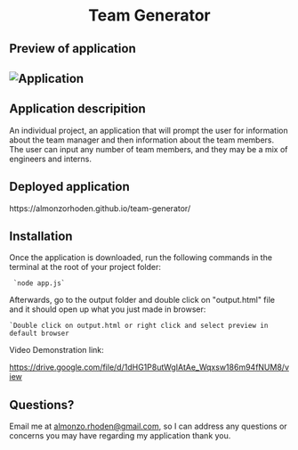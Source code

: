
<h1 align = "center" > Team Generator </h1>

<h2>Preview of application<h2>

![Application](https://user-images.githubusercontent.com/61447353/107347921-580ec880-6a94-11eb-8814-98c5b5143bc1.PNG)

<h2> Application descripition </h2>

An individual project, an application that will prompt the user for information about the team manager and then information about the team members. The user can input any number of team members, and they may be a mix of engineers and interns.

<h2>Deployed application</h2>
https://almonzorhoden.github.io/team-generator/ 

<h2>Installation</h2>
Once the application is downloaded, run the following commands in the terminal at the root of your project folder: 

     `node app.js`


Afterwards, go to the output folder and double click on "output.html" file and it should open up what you just made in browser:

    `Double click on output.html or right click and select preview in default browser
    
Video Demonstration link:

https://drive.google.com/file/d/1dHG1P8utWgIAtAe_Wqxsw186m94fNUM8/view 

## Questions?
Email me at almonzo.rhoden@gmail.com, so I can address any questions or concerns you may have regarding my application thank you.
